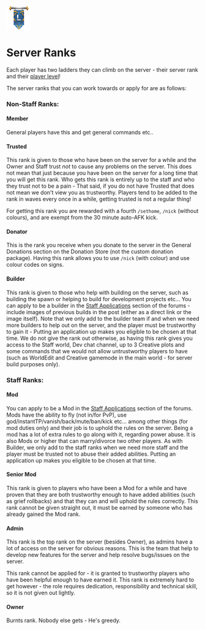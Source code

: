![ribbon](L-ribbon.png) 

# Server Ranks

Each player has two ladders they can climb on the server - their server rank and their [player level](levels.md)!

The server ranks that you can work towards or apply for are as follows:

### Non-Staff Ranks:
#### Member 

General players have this and get general commands etc..


#### Trusted

This rank is given to those who have been on the server for a while and the Owner and Staff trust *not* to cause any problems on the server.
This does not mean that just because you have been on the server for a long time that you will get this rank. 
Who gets this rank is entirely up to the staff and who they trust not to be a pain - That said, if you do not have Trusted that does not mean we don't view you as trustworthy. 
Players tend to be added to the rank in waves every once in a while, getting trusted is not a regular thing!

For getting this rank you are rewarded with a fourth `/sethome`, `/nick` (without colours), and are exempt from the 30 minute auto-AFK kick.


#### Donator

This is the rank you receive when you donate to the server in the General Donations section on the Donation Store (not the custom donation package).
Having this rank allows you to use `/nick` (with colour) and use colour codes on signs.


#### Builder

This rank is given to those who help with building on the server, such as building the spawn or helping to build for development projects etc...
You can apply to be a builder in the [Staff Applications](https://lc-forums.enjin.com/home/m/51940343/viewforum/9622123) section of the forums - include images of previous builds in the post (either as a direct link or the image itself).
Note that we only add to the builder team if and when we need more builders to help out on the server, and the player must be trustworthy to gain it - Putting an application up makes you eligible to be chosen at that time.
We do not give the rank out otherwise, as having this rank gives you access to the Staff world, Dev chat channel, up to 3 Creative plots and some commands that we would not allow untrustworthy players to have (such as WorldEdit and Creative gamemode in the main world - for server build purposes only).


### Staff Ranks:
#### Mod

You can apply to be a Mod in the [Staff Applications](https://lc-forums.enjin.com/home/m/51940343/viewforum/9622123) section of the forums.
Mods have the ability to fly (not in/for PvP), use god/instantTP/vanish/back/mute/ban/kick etc... among other things (for mod duties only) and their job is to uphold the rules on the server. Being a mod has a lot of extra rules to go along with it, regarding power abuse.
It is also Mods or higher that can marry/divorce two other players.
As with Builder, we only add to the staff ranks when we need more staff and the player must be trusted not to abuse their added abilities. Putting an application up makes you eligible to be chosen at that time.

#### Senior Mod

This rank is given to players who have been a Mod for a while and have proven that they are both trustworthy enough to have added abilities (such as grief rollbacks) and that they can and will uphold the rules correctly. This rank cannot be given straight out, it must be earned by someone who has already gained the Mod rank.

#### Admin

This rank is the top rank on the server (besides Owner), as admins have a lot of access on the server for obvious reasons. This is the team that help to develop new features for the server and help resolve bugs/issues on the server.

This rank cannot be applied for - it is granted to trustworthy players who have been helpful enough to have earned it. This rank is extremely hard to get however - the role requires dedication, responsibility and technical skill, so it is not given out lightly.

#### Owner

Burnts rank. Nobody else gets - He's greedy.
